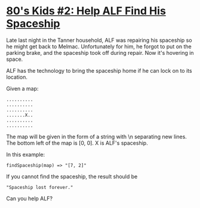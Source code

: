 # [80's Kids #2: Help ALF Find His Spaceship](https://www.codewars.com/kata/80-s-kids-number-2-help-alf-find-his-spaceship "https://www.codewars.com/kata/5660aa3d5e011dfd6e000063")

Late last night in the Tanner household, ALF was repairing his spaceship so he might get back to Melmac. Unfortunately for him, he forgot to put on the parking brake, and the spaceship took off during repair. Now it's hovering in space.

ALF has the technology to bring the spaceship home if he can lock on to its location.

Given a map:

````
..........
..........
..........
.......X..
..........
..........
````

The map will be given in the form of a string with \n separating new lines. The bottom left of the map is [0, 0]. X is ALF's spaceship.

In this example:
```
findSpaceship(map) => "[7, 2]"
```

If you cannot find the spaceship, the result should be

```
"Spaceship lost forever."
```

Can you help ALF?
